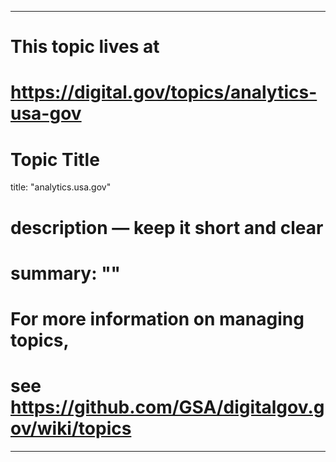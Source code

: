 
---
# This topic lives at
# https://digital.gov/topics/analytics-usa-gov

# Topic Title
title: "analytics.usa.gov"

# description — keep it short and clear
# summary: ""


# For more information on managing topics,
# see https://github.com/GSA/digitalgov.gov/wiki/topics
---